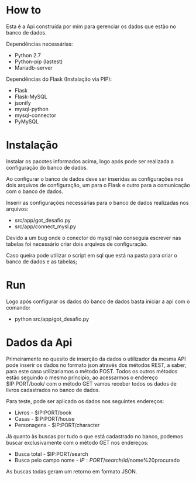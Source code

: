# How to

Esta é a Api construída por mim para gerenciar os dados que estão no banco de dados.

Dependências necessárias:

* Python 2.7
* Python-pip (lastest)
* Mariadb-server

Dependências do Flask (Instalação via PIP):

* Flask
* Flask-MySQL
* jsonify
* mysql-python
* mysql-connector
* PyMySQL

# Instalação

Instalar os pacotes informados acima, logo após pode ser realizada a configuração do banco de dados.

Ao configurar o banco de dados deve ser inseridas as configurações nos dois arquivos de configuração, um para o Flask e outro para a comunicação com o banco de dados. 

Inserir as configurações necessárias para o banco de dados realizadas nos arquivos:

* src/app/got_desafio.py
* src/app/connect_mysl.py

Devido a um bug onde o conector do mysql não conseguia escrever nas tabelas foi necessário criar dois arquivos de configuração.

Caso queira pode utilizar o script em sql que está na pasta para criar o banco de dados e as tabelas;

# Run

Logo após configurar os dados do banco de dados basta iniciar a api com o comando:

* python src/app/got_desafio.py


# Dados da Api

Primeiramente no quesito de inserção da dados o utilizador da mesma API pode inserir os dados no formato json através dos métodos REST, a saber, para este caso utilizariamos o método POST. Todos os outros métodos estão seguindo o mesmo príncipio, ao acessarmos o endereço $IP:PORT/book/ com o método GET vamos receber todos os dados de livros cadastrados no banco de dados.

Para teste, pode ser aplicado os dados nos seguintes endereços:

* Livros - $IP:PORT/book
* Casas  - $IP:PORT/house
* Personagens - $IP:PORT/character

Já quanto às buscas por tudo o que está cadastrado no banco, podemos buscar exclusivamente com o método GET nos endereços:

* Busca total - $IP:PORT/search
* Busca pelo campo nome - $IP:PORT/search/id/$nome%20procurado

As buscas todas geram um retorno em formato JSON.
